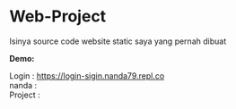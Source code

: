 # Web-Project
Isinya source code website static saya yang pernah dibuat
  
**Demo:**  
  
Login : https://login-sigin.nanda79.repl.co   
nanda :   
Project :
